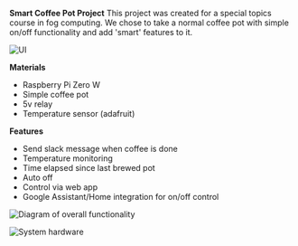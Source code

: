 **Smart Coffee Pot Project**
This project was created for a special topics course in fog computing. We chose to take a normal coffee pot with simple on/off functionality and add 'smart' features to it. 

![UI ](https://i.gyazo.com/0f27593ce1b50fbd0ce59e2298661a1a.png)

**Materials**

 - Raspberry Pi Zero W
 - Simple coffee pot
 - 5v relay
 - Temperature sensor (adafruit)

**Features**
 - Send slack message when coffee is done
 - Temperature monitoring
 - Time elapsed since last brewed pot
 - Auto off
 - Control via web app
 - Google Assistant/Home integration for on/off control

![Diagram of overall functionality ](https://i.gyazo.com/3d917010c537c0ada7d77e8b97113272.png)

![System hardware ](https://lh3.googleusercontent.com/GeaoV6KN6NGfiuWjlnUuK24HmpBPlK3R5p8eu6CpRn-xBhLx84_5gwM_cqXgwCVbp6ShaaRTuWo "Smart Coffee System")
